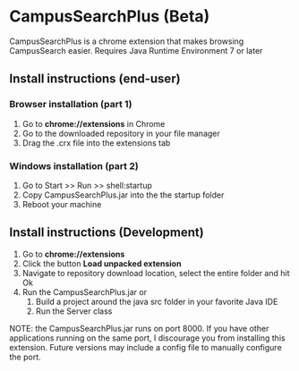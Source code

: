 # CampusSearchPlus (Beta)
CampusSearchPlus is a chrome extension that makes browsing CampusSearch easier.
Requires Java Runtime Environment 7 or later

## Install instructions (end-user)
### Browser installation (part 1)
1. Go to __chrome://extensions__ in Chrome
2. Go to the downloaded repository in your file manager
3. Drag the .crx file into the extensions tab

### Windows installation (part 2)
1. Go to Start >> Run >> shell:startup
2. Copy CampusSearchPlus.jar into the the startup folder
3. Reboot your machine

## Install instructions (Development)
1. Go to __chrome://extensions__
2. Click the button __Load unpacked extension__
3. Navigate to repository download location, select the entire folder and hit Ok
4. Run the CampusSearchPlus.jar or
   1. Build a project around the java src folder in your favorite Java IDE
   2. Run the Server class

NOTE: the CampusSearchPlus.jar runs on port 8000. If you have other applications running on the same port, I discourage you from installing this extension. Future versions may include a config file to manually configure the port.
